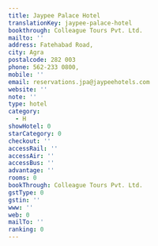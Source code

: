 ```yaml
---
title: Jaypee Palace Hotel
translationKey: jaypee-palace-hotel
bookthrough: Colleague Tours Pvt. Ltd.
mailto: ''
address: Fatehabad Road,
city: Agra
postalcode: 282 003
phone: 562-233 0800,
mobile: ''
email: reservations.jpa@jaypeehotels.com
website: ''
note: ''
type: hotel
category:
  - H
showHotel: 0
starCategory: 0
checkout: ''
accessRail: ''
accessAir: ''
accessBus: ''
advantage: ''
rooms: 0
bookThrough: Colleague Tours Pvt. Ltd.
gstType: 0
gstin: ''
www: ''
web: 0
mailTo: ''
ranking: 0
---
```







